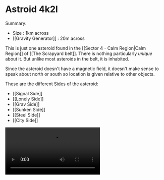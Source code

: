 # Astroid 4k2l

Summary:

- Size : 1km across
- [[Gravity Generator]] : 20m across

This is just one asteroid found in the [[Sector 4 - Calm Region|Calm Region]] of [[The Scrapyard belt]]. There is nothing particularly *unique* about it. But unlike most asteroids in the belt, it is inhabited.

Since the asteroid doesn't have a magnetic field, it doesn't make sense to speak about north or south so location is given relative to other objects.

These are the different Sides of the asteroid:

- [[Signal Side]]
- [[Lonely Side]]
- [[Grav Side]]
- [[Sunken Side]]
- [[Steel Side]]
- [[City Side]]

<video controls src="VISUAL/Astroid.mp4" title="Title"></video>
